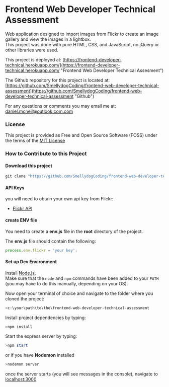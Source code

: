 # Frontend Web Developer Technical Assessment

Web application designed to import images from Flickr to create an image gallery and view the images in a lightbox.  
This project was done with pure HTML, CSS, and JavaScript, no jQuery or other libraries were used.

This project is deployed at: [https://frontend-developer-technical.herokuapp.com/](https://frontend-developer-technical.herokuapp.com/ "Frontend Web Developer Technical Assesment")

The Github repository for this project is located at: [https://github.com/SmellydogCoding/frontend-web-developer-technical-assessment](https://github.com/SmellydogCoding/frontend-web-developer-technical-assessment "Github")

For any questions or comments you may email me at: [daniel.mcneil@outlook.com.com](mailto:daniel.mcneil@outlook.com "email me")  

### License
This project is provided as Free and Open Source Software (FOSS) under the terms of the [MIT License](https://opensource.org/licenses/MIT)

### How to Contribute to this Project

#### Download this project

```PowerShell
git clone "https://github.com/SmellydogCoding/frontend-web-developer-technical-assessment.git"
```

#### API Keys
you will need to obtain your own api key from Flickr:

- [Flickr API](https://www.flickr.com/services/api/ "Flickr API")

#### create ENV file

You need to create a **env.js** file in the **root** directory of the project.  

The **env.js** file should contain the following:

```JavaScript
process.env.flickr = 'your key';
```

#### Set up Dev Environment

Install [Node.js](https://nodejs.org/ "NodeJS").  
Make sure that the `node` and `npm` commands have been added to your `PATH` (you may have to do this manually, depending on your OS).

Now open your terminal of choice and navigate to the folder where you cloned the project:  
```PowerShell
>c:\your\path\to\the\frontend-web-developer-technical-assessment
```

Install project dependencies by typing:

```PowerShell
>npm install
```

Start the express server by typing:

```PowerShell
>npm start
```

or if you have **Nodemon** installed

```PowerShell
>nodemon server
```
once the server starts (you will see messages in the console), navigate to [localhost:3000]("http://localhost:3000")